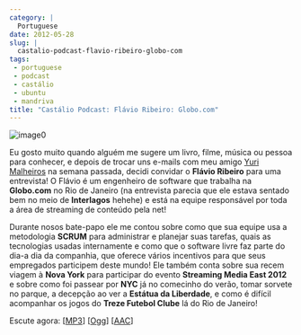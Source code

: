 ```yaml
---
category: |
  Portuguese
date: 2012-05-28
slug: |
  castalio-podcast-flavio-ribeiro-globo-com
tags:
 - portuguese
 - podcast
 - castálio
 - ubuntu
 - mandriva
title: "Castálio Podcast: Flávio Ribeiro: Globo.com"
---
```


![image0](http://media.tumblr.com/tumblr_m2jf6aE8Ic1r7yex1.jpg)

Eu gosto muito quando alguém me sugere um livro, filme, música ou pessoa
para conhecer, e depois de trocar uns e-mails com meu amigo [Yuri
Malheiros](http://www.castalio.info/yuri-malheiros-engenharia-de-software-e-inteligencia-artificial/)
na semana passada, decidi convidar o **Flávio Ribeiro** para uma
entrevista! O Flávio é um engenheiro de software que trabalha na
**Globo.com** no Rio de Janeiro (na entrevista parecia que ele estava
sentado bem no meio de **Interlagos** hehehe) e está na equipe
responsável por toda a área de streaming de conteúdo pela net!

Durante nosos bate-papo ele me contou sobre como que sua equipe usa a
metodologia **SCRUM** para administrar e planejar suas tarefas, quais as
tecnologias usadas internamente e como que o software livre faz parte do
dia-a dia da companhia, que oferece vários incentivos para que seus
empregados participem deste mundo! Ele também conta sobre sua recem
viagem à **Nova York** para participar do evento **Streaming Media East
2012** e sobre como foi passear por **NYC** já no comecinho do verão,
tomar sorvete no parque, a decepção ao ver a **Estátua da Liberdade**, e
como é difícil acompanhar os jogos do **Treze Futebol Clube** lá do Rio
de Janeiro!

Escute agora:
\[[MP3](http://media.blubrry.com/castalio/p/www.castalio.gnulinuxbrasil.org/castalio-podcast-37.mp3)\]
\[[Ogg](http://media.blubrry.com/castalio/p/www.castalio.gnulinuxbrasil.org/castalio-podcast-37.ogg)\]
\[[AAC](http://media.blubrry.com/castalio/p/www.castalio.gnulinuxbrasil.org/castalio-podcast-37.m4a)\]
